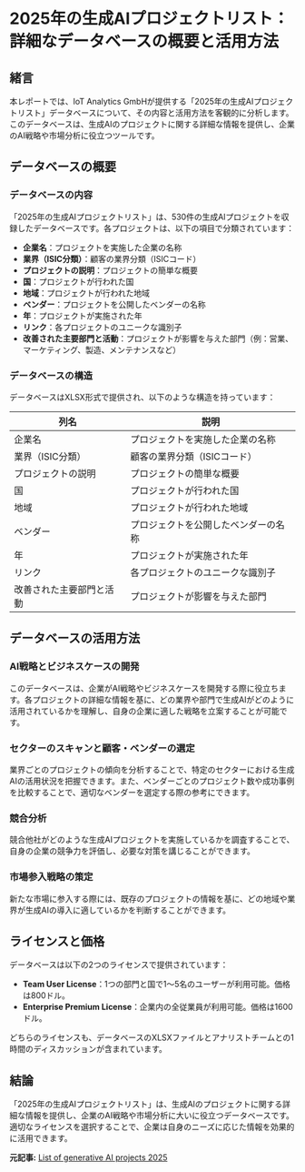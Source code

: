 # 2025年の生成AIプロジェクトリスト：詳細なデータベースの概要と活用方法

## 緒言

本レポートでは、IoT Analytics GmbHが提供する「2025年の生成AIプロジェクトリスト」データベースについて、その内容と活用方法を客観的に分析します。このデータベースは、生成AIのプロジェクトに関する詳細な情報を提供し、企業のAI戦略や市場分析に役立つツールです。

## データベースの概要

### データベースの内容

「2025年の生成AIプロジェクトリスト」は、530件の生成AIプロジェクトを収録したデータベースです。各プロジェクトは、以下の項目で分類されています：

- **企業名**：プロジェクトを実施した企業の名称
- **業界（ISIC分類）**：顧客の業界分類（ISICコード）
- **プロジェクトの説明**：プロジェクトの簡単な概要
- **国**：プロジェクトが行われた国
- **地域**：プロジェクトが行われた地域
- **ベンダー**：プロジェクトを公開したベンダーの名称
- **年**：プロジェクトが実施された年
- **リンク**：各プロジェクトのユニークな識別子
- **改善された主要部門と活動**：プロジェクトが影響を与えた部門（例：営業、マーケティング、製造、メンテナンスなど）

### データベースの構造

データベースはXLSX形式で提供され、以下のような構造を持っています：

| 列名 | 説明 |
|------|------|
| 企業名 | プロジェクトを実施した企業の名称 |
| 業界（ISIC分類） | 顧客の業界分類（ISICコード） |
| プロジェクトの説明 | プロジェクトの簡単な概要 |
| 国 | プロジェクトが行われた国 |
| 地域 | プロジェクトが行われた地域 |
| ベンダー | プロジェクトを公開したベンダーの名称 |
| 年 | プロジェクトが実施された年 |
| リンク | 各プロジェクトのユニークな識別子 |
| 改善された主要部門と活動 | プロジェクトが影響を与えた部門 |

## データベースの活用方法

### AI戦略とビジネスケースの開発

このデータベースは、企業がAI戦略やビジネスケースを開発する際に役立ちます。各プロジェクトの詳細な情報を基に、どの業界や部門で生成AIがどのように活用されているかを理解し、自身の企業に適した戦略を立案することが可能です。

### セクターのスキャンと顧客・ベンダーの選定

業界ごとのプロジェクトの傾向を分析することで、特定のセクターにおける生成AIの活用状況を把握できます。また、ベンダーごとのプロジェクト数や成功事例を比較することで、適切なベンダーを選定する際の参考にできます。

### 競合分析

競合他社がどのような生成AIプロジェクトを実施しているかを調査することで、自身の企業の競争力を評価し、必要な対策を講じることができます。

### 市場参入戦略の策定

新たな市場に参入する際には、既存のプロジェクトの情報を基に、どの地域や業界が生成AIの導入に適しているかを判断することができます。

## ライセンスと価格

データベースは以下の2つのライセンスで提供されています：

- **Team User License**：1つの部門と国で1〜5名のユーザーが利用可能。価格は800ドル。
- **Enterprise Premium License**：企業内の全従業員が利用可能。価格は1600ドル。

どちらのライセンスも、データベースのXLSXファイルとアナリストチームとの1時間のディスカッションが含まれています。

## 結論

「2025年の生成AIプロジェクトリスト」は、生成AIのプロジェクトに関する詳細な情報を提供し、企業のAI戦略や市場分析に大いに役立つデータベースです。適切なライセンスを選択することで、企業は自身のニーズに応じた情報を効果的に活用できます。

**元記事:** [List of generative AI projects 2025](https://iot-analytics.com/product/list-of-generative-ai-projects-2025/)